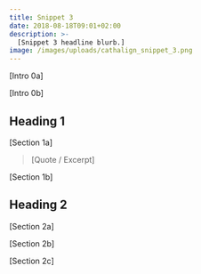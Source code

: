 ```yaml
---
title: Snippet 3
date: 2018-08-18T09:01+02:00
description: >-
  [Snippet 3 headline blurb.]
image: /images/uploads/cathalign_snippet_3.png
---
```


[Intro 0a]

[Intro 0b]

## Heading 1

[Section 1a]

>[Quote / Excerpt]

[Section 1b]

## Heading 2

[Section 2a]

[Section 2b]

[Section 2c]


